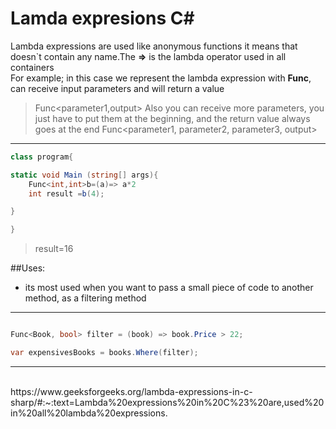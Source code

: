 # Lamda expresions C#
Lambda expressions are used like anonymous functions it means that doesn`t contain any name.The **=>** is the lambda operator used in all containers
<br>For example;
in this case we represent the lambda expression with **Func**, 
can receive input parameters and will return a value 
>Func<parameter1,output>
Also you can receive more parameters, you just have to put them at the beginning, and the return value always goes at the end
>Func<parameter1, parameter2, parameter3, output>
___
```c#
class program{

static void Main (string[] args){
    Func<int,int>b=(a)=> a*2
    int result =b(4);

}

}

```
>result=16

##Uses:
- its most used when you want to pass a small piece of code to another method, as a filtering method
___
```c#

Func<Book, bool> filter = (book) => book.Price > 22;

var expensivesBooks = books.Where(filter);

```
___
<br>
https://www.geeksforgeeks.org/lambda-expressions-in-c-sharp/#:~:text=Lambda%20expressions%20in%20C%23%20are,used%20in%20all%20lambda%20expressions.
